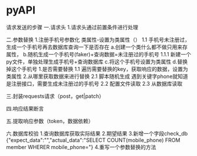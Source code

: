 # pyAPI
请求发送的步骤
一.请求头
1.请求头通过前置条件进行处理

二.参数替换
1.注册手机号参数化  类属性-设置为类属性（）
    1.1 手机号未注册过，生成一个手机号再去数据库查询一下是否存在
        a.创建一个类什么都不做只用来存属性，
        b.随机生成一个手机号(faker)+查询数据=未注册过的手机号
            1.1.1 新建一个py文件，单独处理生成手机号+查询数据库 
        c.将这个手机号设置为类属性
        d.替换掉这个手机号
          1.是否需要替换
            1.1 遍历需要替换的key，获取响应的数据，设置为类属性
          2.从哪里获取数据来进行替换
            2.1 脚本随机生成
                遇到关键字phone就知道是注册接口，需要生成未注册过的手机号
            2.2 配置文件读取
            2.3 从数据库读取
    


三.封装requests请求（post，get|patch）


四.响应结果断言


五.提取响应参数（token，数据依赖）


六.数据库校验
1.查询数据库获取实际结果
2.期望结果
3.新增一个字段check_db
{"expect_data":"","actual_data":"SELECT COUNT(mobile_phone) FROM member WHERER mobile_phone="}
4.重写一个参数替换的方法

